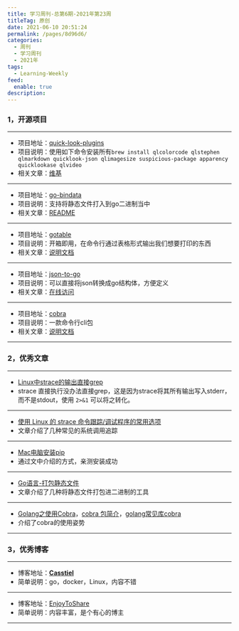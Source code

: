 ```yaml
---
title: 学习周刊-总第6期-2021年第23周
titleTag: 原创
date: 2021-06-10 20:51:24
permalink: /pages/8d96d6/
categories: 
  - 周刊
  - 学习周刊
  - 2021年
tags: 
  - Learning-Weekly
feed: 
  enable: true
description: 
---
```


### **1，开源项目**

------

- 项目地址：[quick-look-plugins](https://github.com/sindresorhus/quick-look-plugins)
- 项目说明：使用如下命令安装所有`brew install qlcolorcode qlstephen qlmarkdown quicklook-json qlimagesize suspicious-package apparency quicklookase qlvideo`
- 相关文章：[维基](https://en.wikipedia.org/wiki/Quick_Look)

----

- 项目地址：[go-bindata](https://github.com/go-bindata/go-bindata)
- 项目说明：支持将静态文件打入到go二进制当中
- 相关文章：[README](https://github.com/ekalinin/github-markdown-toc/blob/master/README.md)

----

- 项目地址：[gotable](https://github.com/liushuochen/gotable)
- 项目说明：开箱即用，在命令行通过表格形式输出我们想要打印的东西
- 相关文章：[说明文档](https://blog.csdn.net/TCatTime/article/details/103068260)

----

- 项目地址：[json-to-go](https://github.com/mholt/json-to-go)
- 项目说明：可以直接将json转换成go结构体，方便定义
- 相关文章：[在线访问](https://mholt.github.io/json-to-go/)

----

- 项目地址：[cobra](https://github.com/spf13/cobra)
- 项目说明：一款命令行cli包
- 相关文章：[说明文档](https://cobra.dev/)

------

### 2，优秀文章

------

-  [Linux中strace的输出直接grep](https://www.coder.work/article/1873973)
-  strace 直接执行没办法直接grep，这是因为strace将其所有输出写入stderr，而不是stdout，使用 `2>&1` 可以将之转化。

----

- [使用 Linux 的 strace 命令跟踪/调试程序的常用选项](https://linux.cn/article-3935-1.html)
- 文章介绍了几种常见的系统调用追踪

----

- [Mac电脑安装pip](http://www.javashuo.com/article/p-zaeanxfx-eu.html)
- 通过文中介绍的方式，亲测安装成功

----

- [Go语言-打包静态文件](https://c.isme.pub/2019/01/10/go-static/)
- 文章介绍了几种将静态文件打包进二进制的工具

----

- [Golang之使用Cobra](https://o-my-chenjian.com/2017/09/20/Using-Cobra-With-Golang/)，[cobra 包简介](https://www.cnblogs.com/sparkdev/p/10856077.html)，[golang常见库cobra](https://segmentfault.com/a/1190000023382214)
- 介绍了cobra的使用姿势

------

### 3，优秀博客

------

- 博客地址：[**Casstiel**](https://c.isme.pub/)
- 简单说明：go，docker，Linux，内容不错

----

- 博客地址：[EnjoyToShare](https://wugenqiang.github.io/)
- 简单说明：内容丰富，是个有心的博主

------